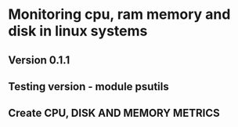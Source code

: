 # Monitoring cpu, ram memory and disk in linux systems

## Version 0.1.1

## Testing version - module psutils
## Create CPU, DISK AND MEMORY METRICS
